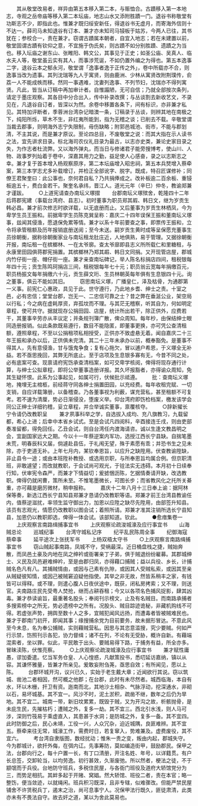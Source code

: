 <!-- { "loadSidebar": true } -->
　　其从敬堂改易者，祥异由第五本移入第二本，与赈恤合。古蹟移入第一本地志，寺观之岳帝庙等移入第二本坛庙，地志山水又添附胜蹟一门。退谷书称敬堂有功斯志不少，即指此也。惟兼才既归绥安新任，得退谷书无虚月，而寄海外信则十不达一。薛司马未知退谷有订本、兼才亦未知司马锓板于姑苏，今两人已往，其书犹在；参校合一，责在兼才。窃谓古蹟属本朝者，自宜入地志；若在未建置以前，敬堂固谓古蹟有钦仰之意，不宜施于伪氏矣，则古蹟不如分别胜蹟、遗蹟之为当也。移入坛庙之谢东山、张睢阳、韩文公，其事见于正史；如圣公庙、吴真人、临水夫人等，敬堂虽云实有其人，而事涉荒诞，不如仍置外编之为得也。第五本逸事二字，退谷云本之郁永河，敬堂谓「逸事者逸于正传之外」，卷中所载亦不合，则逸事当改为遗事。其列沈瑞等九人于寓贤，则由鹿洲、少林从寓贤改附荆璞传，俞荔一人不能成帙而移。然同一事遇难，沈妻列逸事、不列节妇，沈瑞亦不得列寓贤。凡此，皆当从订稿中再加审计者。自惟譾陋，无可自信；乃就全部按次条列，请定于墨庄观察。其各目中分合出入，传中补录改撰；与丛谈割去新收艺文，不录见在，凡退谷自订者，皆深以为然。余卷中移置各条下，间有标识，亦非兼才私见。其特加评断者，季蓉洲台湾杂记暗澳一条，订稿录于丛谈，则辨其地在南极之下，纯阳所烁，草木不生，非红夷所能到，指为无稽之谈；已削去不载。辛敬堂谓当裁去郡事，则明海外志宁失限制，毋伤缺略；附郭邑城池、街市，不能与郡划清，不主其说，而是兼才原议。至论四总目，不废敬堂之说：而其大指在示人读书之法，宜先讲求目录。标北海司农仪礼目录为最古，以志亦史类，兼论史家目录之失，为作志者杜流弊。又以海外弹丸，而当日与修诸君子能旁搜博考，使山川、人物、政事罗列灿着于卷中，深嘉其用力之勤，益足使人心感奋，录之以志斯志之幸。兼才复于首本增入杨观察原序，第二本坛庙增入昭忠祠，第五本兵燹增入蔡牵案，第三本学志尤多补载增订，并检正全部讹字、脱字。既成，特召匠谋修补；同僚王君聚奎曰：此公事也，奈何君自私？乃共捐俸成之。改补板逾二百余板、重锓板逾五十，费白金若干。聚奎名承纬，晋江人。道光元年（辛巳）仲冬，教谕郑兼才谨跋。
　　○上道宪请查办南坛义塚摺
　　台郡南坛义塚殡舍，乾隆四十二年后蒋郡宪建（事载台湾府、县志）。初时董事为职员郑其嘏、韩日文，继为岁贡生韩必昌。兼才前次修志时欲详载，以无底册而止。又后董事为岁贡生林栖凤，今为卑学生员王振和。前据卑学生员陈克巽呈称：嘉庆二十四年误保王振和董南坛义塚事，兹闻其侵渔，愿退保免累等情。兼才以系十年前要查之事，即票传王振和，立令将承管租额及历年报销底册送阅；至今未送。嗣岁贡生黄时成等呈保愿充董事生员徐朝衡，据称徐朝衡家业与南坛租龙肚庄近，人地俱熟，易于管理。又据徐朝衡开报，南坛租一在槟榔林、一在太爷廓。查太爷廍即县志义所所载仁和里糖租，与永康里田园俱蒋郡宪捐置。其槟榔林乃郑其嘏、韩日文同捐。又开现管店屋，郡城内竹仔街一座、帽仔街一座。兼才亲查南坛碑记，举人陈名标捐店四间，租税银每年四十元；贡生陈鸣珂捐店三间，租税银每年七十元；职员翁云宽每年捐缴百元，职员杨振文每年捐缴六十元，贡生薛文珩、生员林朝英每年俱有生息银四十元。询之董事，俱云不能如其旧。
　　窃思南坛义塚，广播皇仁，泽及枯骨，为通郡第一义事。前宪仁心惠政，具见于此。世守遵行，乃此地乡耆、绅士之责。十室之邑，必有忠信；堂堂台郡，岂无一、二忠信可靠之士？昔之弊在垂涎公业，架空局以行私；今之病在虚耗厚资，弃孤坟而不理。与其茫无稽察，听其自为，何如明定章程，使可共守。据就现存公捐田园、店屋，统计所出若干，除正供外，应费若干，其董事辛劳亦从丰议定；并条规刊簿广散，俾众周知。每年杪，由保结绅士眼同造册报销。似此条款既易遵行，数目不能隐匿，即董事更换，亦可凭公查清租额，遵照章程，不至以公捐租项私相授受，正供亦不致虚悬无着。闻自嘉庆二十三年王振和承办以后，正供俱未完清。其二十三年未承办以前，概奉豁免。是董事不得其人，先有意侵渔，甘与饿鬼争食；复有心拖欠，冒以逋户希恩，于义塚全无补益。若不亟思挽回，其弊无所底止。至于店项及生息银多寡有无，今昔不同之处，必有底案可查。现禀请府宪饬承查清档案，如可交卑学核阅，俾得将现存通行计算，与绅士公拟章程，即将公举董事造册详报。其久坏报豁者，亦得谕众周知，免其生疑怀恨。此系为公事起见，如属可行，伏候批示祗遵。
　　批：查南坛义塚地，掩埋无主棺柩，前经蒋守同各绅士捐置田园，以充经费。每年收租完赋、一切支销，自应详载簿册，以备稽查。乃各董事视为利薮，谋充营私，甚至租额不可复考。若不速为清厘，势必日渐侵没，堕废义举。仰台湾府即饬检档案，檄发该学会同公正绅士详细钓稽，妥立章程，并佥举诚实董事，禀覆核夺。
　　○辞新擢长宁令请仍改教职呈
　　兼才夙事科举之学，自选拔入成均、充八旗教习，九载留都，希心上进；后幸中本省乡试式。至是会试凡四阅科，辛酉接连壬戌，则由吏部奏准留都，得免回任。乙丑会试，则自台湾任内渡海请咨。诚以生逢文教昌明之会，宜副国家远大之期。今以十一年蔡逆案内军功，选授江西长宁县缺。自揣笔墨未荒，明春辰科又届，倘遽赴县伍，于礼闱无望，殊于素愿有乖；并恐书生之见未除，亦于吏道无补。上年七月内，某钦奉恩旨，以应升之缺陞用。伏查教谕陞缺，非止县令一途；或由本班陞补教授、或选用京职，与所奉恩旨均属合例。但京职清班，非敢遽望；而改就教职，于会试尚可观光，于铨法实无违碍。本月初十日续奉行知，伏审宪令森严，而兼才下情益切；爰摅悃沥陈，乞据情奏请开缺，改选教职。俾得仍就闲曹，策所未至。不惟笔墨微长，可图长步；而省教风化之托所关綦重，亦可藉是磨厉微材，稍申报称。
　　嘉庆十二年八月十三日奉上谕：据阿林保等奏，新选江西长宁县知县郑兼才恳请仍改教职等语。郑兼才前王台湾县教谕任内，值蔡逆滋扰，率领生监守御出力，加恩以应陞之缺尽先陞用，由部签升知县。该员有志观光，情愿仍改教职以图会试；着照所请。郑兼才准其注销所选长宁县知县，加恩仍以教职即选，俾得一体会试。该部知道。钦此。
　　●愈瘖集卷一
　　上庆观察言南路缉捕事宜书
　　上庆观察论疏浚城濠及应行事宜书
　　山海贼总论
　　巡城纪事
　　台湾守城私记序
　　纪平乱民陈周全事
　　纪御海寇蔡牵事
　　延平途次上张抚军书
　　上杨双梧太守书
　　○上庆观察言南路缉捕事宜书
　　窃山贼起事南路，凤城不守，受祸最深。近日桶盘栈之捷，贼始奔散，而凤邑土豪及内地在凤之绅衿或衙署亲丁子弟，俱于贼退纷纷雇募。其郡城绅士、义民及凤邑避难绅衿，至是由郡归凤，亦得藉口捕贼；益以兵役、乡长，计捕贼名色凡有八。其捕贼情由，或因与己素有仇隙，或因其人受贼私索，或因其至亲从贼疑彼知情，或因己被贼窘迫疑他指使。其举之非无故，然皆系稍丰之家，有钱皆可以得释。或不理，则遣心腹人日夜伏途中，既获，闭私房拷索；又不理，则送官。夫南路庄民先受粤人焚抢，继而占耕吞租；今又以各项名色捕风捉影，肆其凶毒。兼才恭读谕旨，最重著名股头；奉阅刊示榜文，止及有名贼目。而南路承捕者多搜索榜中之所无，势必遗榜中之所有。况股头、贼目踪迹诡秘，非藏机购线不可得。若虚张声势，拥舆至数十人之多，宜贼犯闻风远扬，而遭毒者皆被贼难民也。兼才于郡南门初开，即闻其事；缘搜捕余党为目前要务，故未据形冒达。不意此风至今未息，名为奉公捕贼，实则藉贼营私。因思与其恣意滥搜，究少要贼。何如严行示禁，饬照刊示各犯，协力督缉；诸不在列，不论有无受胁，概许自新。有藉端混索者，坐以罪。似此，平民敢于出头、要贼易得下路，于捕务有益，所全亦多。冒昧渎陈，伏惟亮察。
　　○上庆观察论疏浚城濠及应行事宜书
　　兼才赋性庸愚，谬加委遣。忆当军务仓皇、人心惶惑，凡献策投书，悉叨延访嘉纳，镇以从容。其谦怀雅量，皆兼才所亲见。爰敢妄附刍荛，亟思自效；有所闻见，愿以上陈。
　　台郡环城开沟，议兴已久，实始于老生戴大章；近闻欲行其说。窃以筑城、凿池二者相因，然可概之他郡；在台郡，此时有未尽然者。城西临海，本自有水，环以木栅，扞卫有资。迤南而北，其地沙土相杂、气脉浮动，挖深通水，非砌以石，易坏城基。其不宜一。风沙不时，泥土淤积，疏凿不继，数年之后仍为旱地。其不宜二。城南一带，新旧坟累累，既毁于贼，又为开沟之故，析骸抛骨，是未庇生民，先摧枯朽；遭贼之外，复多一劫。其不宜三。西北引水浅，则人马可涉，深则竹筏易于乘虚直入，其患甚于水洞；是防城之外，复多一备。其不宜四。此时防御之后，民心未靖，工役一兴，人众冗杂，迫近城隅，良匪难辨。其不宜五。蔡牵来往无常，城濠工作，需费时日，若复窜入，势难兼及。虚费废役，其不宜六。
　　考台湾自隶版图，数经扰动；惟朱一贵之变，叛由内起，郡城失守。今为郡城计，欲扞外侮，在弭内讧。先事筹防，莫如编造街甲，鼓励郡民。保甲之法，台郡向行之，每十户置一长，有丁口清册，开注名姓、年号，以详籍贯。有户长总签，交卸轮当，以均劳逸。初行甚效，久渐废弛。所以然者，梗法之徒，不于颛氓而于兵役。台地防守班兵，多税住民屋，与各衙门班役及道府大轿馆党分为三，而势足相抗。其衅多起于开赌、窝娼。然大轿馆、班役二者，责在本官；略一整饬，便当敛迹，以就绳闲。班兵积习既深，且非专辖，似难骤改。但能严禁民屋铺舍不许赁税兵丁，遏末之治，尚可息事宁人。况保甲法行既久，匪徒肃清，此类亦未有不畏法自守。故去奸之道，某以为舍此莫易也。
